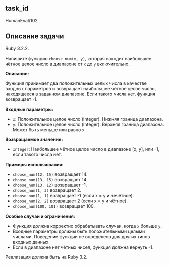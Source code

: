 ## task_id
HumanEval/102

## Описание задачи
Ruby 3.2.2.

Напишите функцию `choose_num(x, y)`, которая находит наибольшее чётное целое число в диапазоне от `x` до `y` включительно.

**Описание:**

Функция принимает два положительных целых числа в качестве входных параметров и возвращает наибольшее чётное целое число, находящееся в заданном диапазоне.  Если такого числа нет, функция возвращает -1.

**Входные параметры:**

* `x`: Положительное целое число (Integer). Нижняя граница диапазона.
* `y`: Положительное целое число (Integer). Верхняя граница диапазона.  Может быть меньше или равно `x`.

**Возвращаемое значение:**

* `Integer`: Наибольшее чётное целое число в диапазоне [x, y], или -1, если такого числа нет.

**Примеры использования:**

* `choose_num(12, 15)` возвращает 14.
* `choose_num(13, 15)` возвращает 14.
* `choose_num(13, 12)` возвращает -1.
* `choose_num(1, 3)` возвращает 2.
* `choose_num(1, 1)` возвращает -1 (если x = y и нечётное).
* `choose_num(2, 2)` возвращает 2 (если x = y и чётное).
* `choose_num(100, 101)` возвращает 100.


**Особые случаи и ограничения:**

* Функция должна корректно обрабатывать случаи, когда `x` больше `y`.
* Входные параметры должны быть положительными целыми числами.  Поведение функции не определено для других типов входных данных.
* Если в диапазоне нет чётных чисел, функция должна вернуть -1.


Реализация должна быть на Ruby 3.2.

